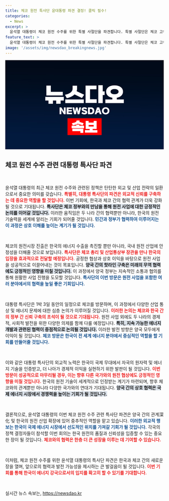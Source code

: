 ```yaml
---
title: 체코 원전 특사단 윤대통령 파견 결정! 클릭 필수!
categories:
  - News
excerpt: >
  윤석열 대통령이 체코 원전 수주를 위한 특별 사절단을 파견합니다. 특별 사절단은 체코 고위 관계자들과의 회담을 통해 넥타이 교류 및 후속 조치를 논의할 예정입니다.
feature_text: >
  윤석열 대통령이 체코 원전 수주를 위한 특별 사절단을 파견합니다. 특별 사절단은 체코 고위 관계자들과의 회담을 통해 넥타이 교류 및 후속 조치를 논의할 예정입니다.
image: '/assets/img/newsdao_breakingnews.jpg'
---
```


<p><img src="/assets/img/newsdao_breakingnews.jpg" alt="flaretime 속보" /></p>

<h2 data-ke-size="size26">체코 원전 수주 관련 대통령 특사단 파견</h2>

<p data-ke-size="size16">&nbsp;</p>

<p>윤석열 대통령의 최근 체코 원전 수주와 관련된 정책은 탄탄한 외교 및 산업 전략의 일환으로서 중요한 의미를 갖습니다. <b><span style="color: #ee2323;">특별히, 대통령 특사단의 파견은 외교적 신뢰를 구축하는 데 중요한 역할을 할 것입니다.</span></b> 이번 기회에, 한국과 체코 간의 협력 관계가 더욱 강화될 것으로 기대됩니다. <b><span style="background-color: #21538527;">특사단은 체코 정부와의 만남을 통해 원전 사업에 대한 긍정적인 논의를 이어갈 것입니다.</span></b> 이러한 움직임은 두 나라 간의 협력뿐만 아니라, 한국의 원전 기술력을 세계에 알리는 기회가 되어줄 것입니다. <b><span style="color: #1a5490;">민간과 정부가 협력하여 이루어지는 이 과정은 상호 이해를 높이는 계기가 될 것입니다.</span></b> </p>

<p data-ke-size="size16">&nbsp;</p>

<p>체코의 원전시장 진출은 한국의 에너지 수출을 촉진할 뿐만 아니라, 국내 원전 산업에 안정성을 더해줄 것으로 보입니다. <b><span style="color: #ee2323;">특사단은 체코 총리 및 산업통상부 장관을 만나 한국의 입장을 효과적으로 전달할 예정입니다.</span></b> 공정한 협상과 상호 이익을 바탕으로 원전 사업을 성공적으로 이끌어내는 것이 목표입니다. <b><span style="background-color: #21538527;">양국 간의 핫라인 구축은 미래의 무역 협력에도 긍정적인 영향을 미칠 것입니다.</span></b> 이 과정에서 양국 정부는 지속적인 소통과 협의를 통해 원활한 사업 진행을 도모할 것입니다. <b><span style="color: #1a5490;">특사단의 이번 방문은 원전 사업을 포함한 여러 분야에서의 협력을 높일 좋은 기회입니다.</span></b> </p>

<p data-ke-size="size16">&nbsp;</p>

<p>대통령 특사단은 1박 3일 동안의 일정으로 체코를 방문하며, 이 과정에서 다양한 산업 통상 및 에너지 문제에 대한 심층 논의가 이루어질 것입니다. <b><span style="color: #ee2323;">이러한 논의는 체코와 한국 간의 정부 간 신뢰 구축의 초석이 될 것으로 기대됩니다.</span></b> 원전 사업 외에도 두 나라의 경제적, 사회적 발전을 위한 다양한 의제를 함께 다룰 예정입니다. <b><span style="background-color: #21538527;">특히, 지속 가능한 에너지 개발과 관련된 협력이 중점적으로 논의될 것입니다.</span></b> 이러한 발전 방향은 양국 모두에게 이익이 될 것입니다. <b><span style="color: #1a5490;">체코 방문은 한국이 전 세계 에너지 분야에서 중심적인 역할을 할 기회를 만들어줄 것입니다.</span></b> </p>

<p data-ke-size="size16">&nbsp;</p>

<p>이와 같은 대통령 특사단의 외교적 노력은 한국이 국제 무대에서 자국의 원자력 및 에너지 기술을 인증받고, 더 나아가 경제적 이익을 실현하기 위한 발판이 될 것입니다. <b><span style="color: #ee2323;">이번 방문이 성공적으로 마무리될 경우, 이는 향후 다른 국가와의 원전 협상에도 긍정적인 영향을 미칠 것입니다.</span></b> 한국의 원전 기술이 세계적으로 인정받는 계기가 마련되며, 향후 체코와의 관계뿐만 아니라 다양한 국가와의 연대가 기대됩니다. <b><span style="background-color: #21538527;">양국 간의 상호 협력은 국제 에너지 시장에서 경쟁력을 높이는 기회가 될 것입니다.</span></b> </p>

<p data-ke-size="size16">&nbsp;</p>

<p>결론적으로, 윤석열 대통령의 이번 체코 원전 수주 관련 특사단 파견은 양국 간의 관계深化 및 한국의 원전 산업 확장에 있어 중추적인 역할을 맡고 있습니다. <b><span style="color: #1a5490;">이러한 외교적 행보는 한국이 국제 에너지 시장에서 선도적인 위치를 가져갈 기회가 될 것입니다.</span></b> 각국의 정책 결정자들이 참석할 이번 회의는 한국 원전의 품질과 신뢰성을 입증할 수 있는 중요한 장이 될 것입니다. <b><span style="color: #ee2323;">체코와의 협력은 한층 더 큰 성장을 이루는 데 기여할 수 있습니다.</span></b> </p>

<p data-ke-size="size16">&nbsp;</p>

<p>이처럼, 체코 원전 수주를 위한 윤석열 대통령의 특사단 파견은 한국과 체코 간의 새로운 장을 열며, 앞으로의 협력과 발전 가능성을 제시하는 큰 발걸음이 될 것입니다. <b><span style="color: #ee2323;">이번 기회를 통해 한국이 에너지 강국으로서의 입지를 확고히 할 수 있기를 기대합니다.</span></b></p>

<p data-ke-size="size16">&nbsp;</p>
실시간 뉴스 속보는, <a href="https://newsdao.kr" rel="dofollow">https://newsdao.kr</a>


